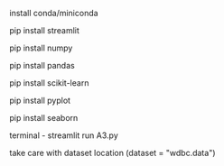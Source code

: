 install conda/miniconda

pip install streamlit

pip install numpy

pip install pandas

pip install scikit-learn

pip install pyplot

pip install seaborn

terminal - streamlit run A3.py

take care with dataset location (dataset = "wdbc.data")
